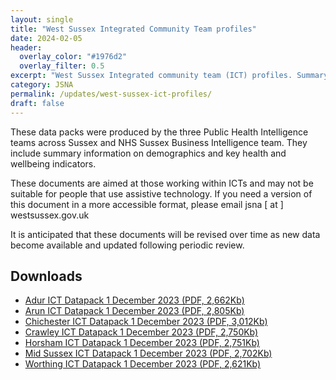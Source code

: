 ```yaml
---
layout: single
title: "West Sussex Integrated Community Team profiles"
date: 2024-02-05
header: 
  overlay_color: "#1976d2"
  overlay_filter: 0.5
excerpt: "West Sussex Integrated community team (ICT) profiles. Summary information on demographics and key health and wellbeing indicators."
category: JSNA
permalink: /updates/west-sussex-ict-profiles/
draft: false
---
```

These data packs were produced by the three Public Health Intelligence teams across Sussex and NHS Sussex Business Intelligence team. They include summary information on demographics and key health and wellbeing indicators.

These documents are aimed at those working within ICTs and may not be suitable for people that use assistive technology. If you need a version of this document in a more accessible format, please email jsna [ at ] westsussex.gov.uk 

It is anticipated that these documents will be revised over time as new data become available and updated following periodic review.

## Downloads
- [Adur ICT Datapack 1 December 2023 (PDF, 2,662Kb)](/assets/pdf/ict-datapacks/Adur_ICT_DataPack_2023.pdf)
- [Arun ICT Datapack 1 December 2023 (PDF, 2,805Kb)](/assets/pdf/ict-datapacks/Adur_ICT_DataPack_2023.pdf)
- [Chichester ICT Datapack 1 December 2023 (PDF, 3,012Kb)](/assets/pdf/ict-datapacks/Chichester_ICT_DataPack_2023.pdf)
- [Crawley ICT Datapack 1 December 2023 (PDF, 2,750Kb)](/assets/pdf/ict-datapacks/Crawley_ICT_DataPack_2023.pdf)
- [Horsham ICT Datapack 1 December 2023 (PDF, 2,751Kb)](/assets/pdf/ict-datapacks/Horsham_ICT_DataPack_2023.pdf)
- [Mid Sussex ICT Datapack 1 December 2023 (PDF, 2,702Kb)](/assets/pdf/ict-datapacks/MidSussex_ICT_DataPack_2023.pdf)
- [Worthing ICT Datapack 1 December 2023 (PDF, 2,621Kb)](/assets/pdf/ict-datapacks/Worthing_ICT_DataPack_2023.pdf)

